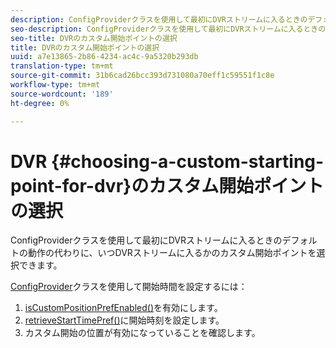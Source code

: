```yaml
---
description: ConfigProviderクラスを使用して最初にDVRストリームに入るときのデフォルトの動作の代わりに、いつDVRストリームに入るかのカスタム開始ポイントを選択できます。
seo-description: ConfigProviderクラスを使用して最初にDVRストリームに入るときのデフォルトの動作の代わりに、いつDVRストリームに入るかのカスタム開始ポイントを選択できます。
seo-title: DVRのカスタム開始ポイントの選択
title: DVRのカスタム開始ポイントの選択
uuid: a7e13865-2b86-4234-ac4c-9a5320b293db
translation-type: tm+mt
source-git-commit: 31b6cad26bcc393d731080a70eff1c59551f1c8e
workflow-type: tm+mt
source-wordcount: '189'
ht-degree: 0%

---
```



# DVR {#choosing-a-custom-starting-point-for-dvr}のカスタム開始ポイントの選択

ConfigProviderクラスを使用して最初にDVRストリームに入るときのデフォルトの動作の代わりに、いつDVRストリームに入るかのカスタム開始ポイントを選択できます。

[ConfigProvider](https://help.adobe.com/en_US/primetime/api/reference_implementation/android/javadoc/com/adobe/primetime/reference/config/ConfigProvider.html)クラスを使用して開始時間を設定するには：

1. [isCustomPositionPrefEnabled()](https://help.adobe.com/en_US/primetime/api/reference_implementation/android/javadoc/com/adobe/primetime/reference/config/ConfigProvider.html#isCustomPositionPrefEnabled())を有効にします。
1. [retrieveStartTimePref()](https://help.adobe.com/en_US/primetime/api/reference_implementation/android/javadoc/com/adobe/primetime/reference/config/IPlaybackConfig.html#iretrieveStartTimePref())に開始時刻を設定します。
1. カスタム開始の位置が有効になっていることを確認します。
